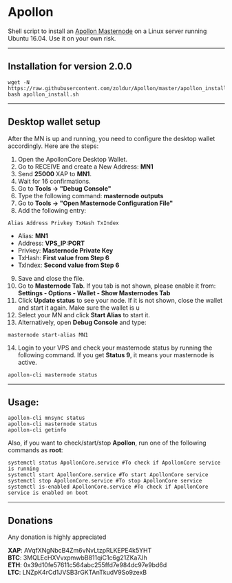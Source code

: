 # Apollon
Shell script to install an [Apollon Masternode](http://apolloncoin.io/) on a Linux server running Ubuntu 16.04. Use it on your own risk.  
***


## Installation for version 2.0.0
```
wget -N https://raw.githubusercontent.com/zoldur/Apollon/master/apollon_install.sh
bash apollon_install.sh
```
***

## Desktop wallet setup  

After the MN is up and running, you need to configure the desktop wallet accordingly. Here are the steps:  
1. Open the ApollonCore Desktop Wallet.  
2. Go to RECEIVE and create a New Address: **MN1**  
3. Send **25000** XAP to **MN1**.  
4. Wait for 16 confirmations.  
5. Go to **Tools -> "Debug Console"**  
6. Type the following command: **masternode outputs**  
7. Go to  **Tools -> "Open Masternode Configuration File"**
8. Add the following entry:
```
Alias Address Privkey TxHash TxIndex
```
* Alias: **MN1**
* Address: **VPS_IP:PORT**
* Privkey: **Masternode Private Key**
* TxHash: **First value from Step 6**
* TxIndex:  **Second value from Step 6**
9. Save and close the file.
10. Go to **Masternode Tab**. If you tab is not shown, please enable it from: **Settings - Options - Wallet - Show Masternodes Tab**
11. Click **Update status** to see your node. If it is not shown, close the wallet and start it again. Make sure the wallet is u
12. Select your MN and click **Start Alias** to start it.
13. Alternatively, open **Debug Console** and type:
```
masternode start-alias MN1
``` 
14. Login to your VPS and check your masternode status by running the following command. If you get **Status 9**, it means your masternode is active.
```
apollon-cli masternode status
```
***

## Usage:
```
apollon-cli mnsync status
apollon-cli masternode status  
apollon-cli getinfo
```
Also, if you want to check/start/stop **Apollon**, run one of the following commands as **root**:
```
systemctl status ApollonCore.service #To check if ApollonCore service is running  
systemctl start ApollonCore.service #To start ApollonCore service  
systemctl stop ApollonCore.service #To stop ApollonCore service  
systemctl is-enabled ApollonCore.service #To check if ApollonCore service is enabled on boot  
```  
***

## Donations

Any donation is highly appreciated  

**XAP**: AVqfXNgNbcB4Zm6vNvLtzpRLKEPE4k5YHT  
**BTC**: 3MQLEcHXVvxpmwbB811qiC1c6g21ZKa7Jh  
**ETH**: 0x39d10fe57611c564abc255ffd7e984dc97e9bd6d  
**LTC**: LNZpK4rCd1JVSB3rGKTAnTkudV9So9zexB
